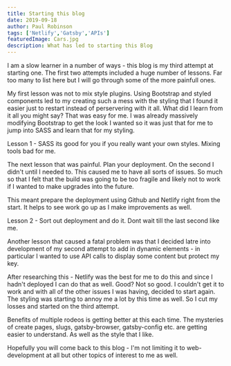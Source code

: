 ```yaml
---
title: Starting this blog
date: 2019-09-18
author: Paul Robinson
tags: ['Netlify','Gatsby','APIs']
featuredImage: Cars.jpg
description: What has led to starting this Blog
---
```

I am a slow learner in a number of ways - this blog is my third attempt at starting one. The first two attempts included a huge number of lessons. Far too many to list here but I will go through some of the more painfull ones.

My first lesson was not to mix style plugins. Using Bootstrap and styled components led to my creating such a mess with the styling that I found it easier just to restart instead of perservering with it all. What did I learn from it all you might say? That was easy for me. I was already massively modifying Bootstrap to get the look I wanted so it was just that for me to jump into SASS and learn that for my styling.

Lesson 1 - SASS its good for you if you really want your own styles. Mixing tools bad for me. 

The next lesson that was painful. Plan your deployment. On the second I didn't until I needed to. This caused me to have all sorts of issues. So much so that I felt that the build was going to be too fragile and likely not to work if I wanted to make upgrades into the future.

This meant prepare the deployment using Github and Netlify right from the start. It helps to see work go up as I make improvements as well.

Lesson 2 - Sort out deployment and do it. Dont wait till the last second like me.

Another lesson that caused a fatal problem was that I decided latre into development of my second attempt to add in dynamic elements - in particular I wanted to use API calls to display some content but protect my key. 

After researching this - Netlify was the best for me to do this and since I hadn't deployed I can do that as well. Good? Not so good. I couldn't get it to work and with all of the other issues I was having, decided to start again. The styling was starting to annoy me a lot by this time as well. So I cut my losses and started on the third attempt.

Benefits of multiple rodeos is getting better at this each time. The mysteries of create pages, slugs, gatsby-browser, gatsby-config etc. are getting easier to understand. As well as the style that I like.

Hopefully you will come back to this blog - I'm not limiting it to web-development at all but other topics of interest to me as well.
